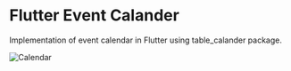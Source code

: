 # Flutter Event Calander

Implementation of event calendar in Flutter using table_calander package.

![Calendar](https://media.geeksforgeeks.org/wp-content/uploads/20230904234620/calander.gif)
